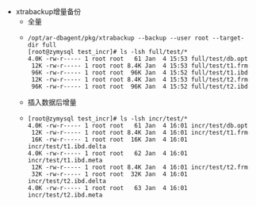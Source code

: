 - xtrabackup增量备份
	- 全量
	- ```
	  /opt/ar-dbagent/pkg/xtrabackup --backup --user root --target-dir full
	  [root@zymysql test_incr]# ls -lsh full/test/*
	  4.0K -rw-r----- 1 root root   61 Jan  4 15:53 full/test/db.opt
	   12K -rw-r----- 1 root root 8.4K Jan  4 15:53 full/test/t1.frm
	   96K -rw-r----- 1 root root  96K Jan  4 15:52 full/test/t1.ibd
	   12K -rw-r----- 1 root root 8.4K Jan  4 15:53 full/test/t2.frm
	   96K -rw-r----- 1 root root  96K Jan  4 15:52 full/test/t2.ibd
	  ```
	- 插入数据后增量
	- ```
	  [root@zymysql test_incr]# ls -lsh incr/test/*
	  4.0K -rw-r----- 1 root root   61 Jan  4 16:01 incr/test/db.opt
	   12K -rw-r----- 1 root root 8.4K Jan  4 16:01 incr/test/t1.frm
	   16K -rw-r----- 1 root root  16K Jan  4 16:01 incr/test/t1.ibd.delta
	  4.0K -rw-r----- 1 root root   62 Jan  4 16:01 incr/test/t1.ibd.meta
	   12K -rw-r----- 1 root root 8.4K Jan  4 16:01 incr/test/t2.frm
	   32K -rw-r----- 1 root root  32K Jan  4 16:01 incr/test/t2.ibd.delta
	  4.0K -rw-r----- 1 root root   63 Jan  4 16:01 incr/test/t2.ibd.meta
	  ```